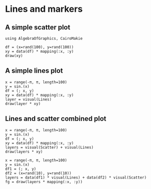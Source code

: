 # Lines and markers

## A simple scatter plot

````@example lines_and_markers
using AlgebraOfGraphics, CairoMakie

df = (x=rand(100), y=rand(100))
xy = data(df) * mapping(:x, :y)
draw(xy)
````

## A simple lines plot

````@example lines_and_markers
x = range(-π, π, length=100)
y = sin.(x)
df = (; x, y)
xy = data(df) * mapping(:x, :y)
layer = visual(Lines)
draw(layer * xy)
````

## Lines and scatter combined plot

````@example lines_and_markers
x = range(-π, π, length=100)
y = sin.(x)
df = (; x, y)
xy = data(df) * mapping(:x, :y)
layers = visual(Scatter) + visual(Lines)
draw(layers * xy)
````

````@example lines_and_markers
x = range(-π, π, length=100)
y = sin.(x)
df1 = (; x, y)
df2 = (x=rand(10), y=rand(10))
layers = data(df1) * visual(Lines) + data(df2) * visual(Scatter)
fg = draw(layers * mapping(:x, :y))
````



